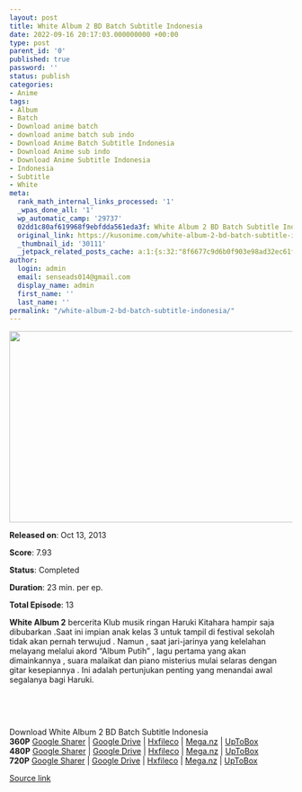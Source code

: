 ```yaml
---
layout: post
title: White Album 2 BD Batch Subtitle Indonesia
date: 2022-09-16 20:17:03.000000000 +00:00
type: post
parent_id: '0'
published: true
password: ''
status: publish
categories:
- Anime
tags:
- Album
- Batch
- Download anime batch
- download anime batch sub indo
- Download Anime Batch Subtitle Indonesia
- Download Anime sub indo
- Download Anime Subtitle Indonesia
- Indonesia
- Subtitle
- White
meta:
  rank_math_internal_links_processed: '1'
  _wpas_done_all: '1'
  wp_automatic_camp: '29737'
  02dd1c80af619968f9ebfdda561eda3f: White Album 2 BD Batch Subtitle Indonesia
  original_link: https://kusonime.com/white-album-2-bd-batch-subtitle-indonesia/
  _thumbnail_id: '30111'
  _jetpack_related_posts_cache: a:1:{s:32:"8f6677c9d6b0f903e98ad32ec61f8deb";a:2:{s:7:"expires";i:1663402647;s:7:"payload";a:3:{i:0;a:1:{s:2:"id";i:29969;}i:1;a:1:{s:2:"id";i:30055;}i:2;a:1:{s:2:"id";i:30079;}}}}
author:
  login: admin
  email: senseads014@gmail.com
  display_name: admin
  first_name: ''
  last_name: ''
permalink: "/white-album-2-bd-batch-subtitle-indonesia/"
---
```

<p><img width="544" height="340" src="{{ site.baseurl }}/assets/2022/09/White-Album-2-544x340.jpg" class="attachment-thumb-large size-thumb-large wp-post-image" alt="" loading="lazy" title="White Album 2 BD Batch Subtitle Indonesia" srcset="https://kusonime.com/wp-content/uploads/2017/08/White-Album-2-544x340.jpg 544w, https://kusonime.com/wp-content/uploads/2017/08/White-Album-2-300x188.jpg 300w, https://kusonime.com/wp-content/uploads/2017/08/White-Album-2-768x480.jpg 768w, https://kusonime.com/wp-content/uploads/2017/08/White-Album-2-520x325.jpg 520w, https://kusonime.com/wp-content/uploads/2017/08/White-Album-2.jpg 1000w" sizes="(max-width: 544px) 100vw, 544px" />
<p><b>Released on</b>: Oct 13, 2013</p>
<p>
<p><b>Score</b>: 7.93</p>
<p>
<p><b>Status</b>: Completed</p>
<p>
<p><b>Duration</b>: 23 min. per ep.</p>
<p>
<p><b>Total Episode</b>: 13</p>
<p>
<p><strong>White Album 2</strong> bercerita Klub musik ringan Haruki Kitahara hampir saja dibubarkan .Saat ini impian anak kelas 3 untuk tampil di festival sekolah tidak akan pernah terwujud . Namun , saat jari-jarinya yang kelelahan melayang melalui akord “Album Putih” , lagu pertama yang akan dimainkannya , suara malaikat dan piano misterius mulai selaras dengan gitar kesepiannya . Ini adalah pertunjukan penting yang menandai awal segalanya bagi Haruki.</p>
<p>
<p> </p>
<p>
<p> </p>
<p>
<div class="smokeddl">
<div class="smokettl">Download White Album 2 BD Batch Subtitle Indonesia</div>
<div class="smokeurl"><strong>360P</strong> <a href="https://acefile.co/f/59770376/kusonime-wa-2-bd-360p-rar" target="_blank" rel="noopener">Google Sharer</a> | <a href="https://drive.google.com/uc?export=download&amp;id=1pXpqjh45YHDxlruD7xALtCRytgNyglTB" target="_blank" rel="noopener">Google Drive</a> | <a href="https://hxfile.co/kwh1leofgyd0" target="_blank" rel="noopener">Hxfileco</a> | <a href="https://mega.nz/file/aUZE1bza#6YYLXhKU97FQ2btGtjC4t5K5pQbiLdK8Y5UKfS12qH0" target="_blank" rel="noopener">Mega.nz</a> | <a href="https://uptobox.com/rbyk82t7ge3w" target="_blank" rel="noopener">UpToBox</a></div>
<div class="smokeurl"><strong>480P</strong> <a href="https://acefile.co/f/59770377/kusonime-wa-2-bd-480p-rar" target="_blank" rel="noopener">Google Sharer</a> | <a href="https://drive.google.com/uc?id=1YgnFpkV9KW3nAunW7r0KxLxa5yxuTSI_" target="_blank" rel="noopener">Google Drive</a> | <a href="https://hxfile.co/z496aeteyhgw" target="_blank" rel="noopener">Hxfileco</a> | <a href="https://mega.nz/#!hWASDRLR!l9dHf_cZM4FJ5iz6ugSh4jym1Z8cLFJDE_wawQfy6V0" target="_blank" rel="noopener">Mega.nz</a> | <a href="https://uptobox.com/p3robq1vqppf" target="_blank" rel="noopener">UpToBox</a></div>
<div class="smokeurl"><strong>720P</strong> <a href="https://acefile.co/f/59770378/kusonime-wa-2-bd-720p-rar" target="_blank" rel="noopener">Google Sharer</a> | <a href="https://drive.google.com/uc?id=1U-xm5FMXHQSIPPIlA5sIzcXIZDZnAG6t" target="_blank" rel="noopener">Google Drive</a> | <a href="https://hxfile.co/630e7cb7s49m" target="_blank" rel="noopener">Hxfileco</a> | <a href="https://mega.nz/file/PYAnTAiT#bbDcwBIYyU_x5NiGKOHs5VR2Rz3BVBWb8UydUcITWho" target="_blank" rel="noopener">Mega.nz</a> | <a href="https://uptobox.com/72zb206vn8h4" target="_blank" rel="noopener">UpToBox</a></div>
</div>
<p><a href="https://kusonime.com/white-album-2-bd-batch-subtitle-indonesia/">Source link </a></p>
